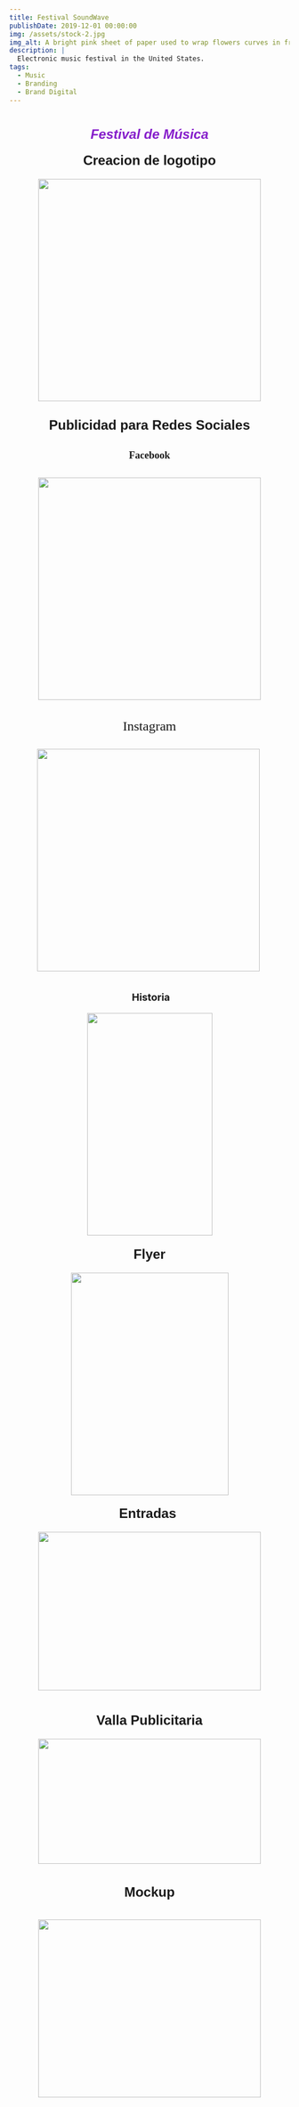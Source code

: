 ```yaml
---
title: Festival SoundWave
publishDate: 2019-12-01 00:00:00
img: /assets/stock-2.jpg
img_alt: A bright pink sheet of paper used to wrap flowers curves in front of rich blue background
description: |
  Electronic music festival in the United States.
tags:
  - Music
  - Branding
  - Brand Digital
---
```


<h1 style="text-align: center;"><span style="color: #861ecb; font-family: arial; font-size: x-large;"><i>Festival de Música</i></span></h1><h4 style="text-align: center;"><span style="font-family: arial; font-size: x-large;">Creacion de logotipo</span></h4><div class="separator" style="clear: both; text-align: center;"><a href="https://blogger.googleusercontent.com/img/b/R29vZ2xl/AVvXsEgzJM8KW7nLoWpTxStrEoMKTMK708ueLp74_88jfHZ-YYVuv0zSEeZbatbaVPiBeoDeGRH6PLC8kXICrthg3xAkiz7MgDdbBEqKskBY9vD4HYgN_WjSR5eIGkTLBEcfPNbhJxjq0xTr-DfJwFNF6ZNq5wq0oshbbl8HK3Rp6P_jKvv6gUHy7L_nqZGk7w/s1000/Logo%20SoundWave%20O.png" style="margin-left: 1em; margin-right: 1em;"><img border="0" data-original-height="1000" data-original-width="1000" height="400" src="https://blogger.googleusercontent.com/img/b/R29vZ2xl/AVvXsEgzJM8KW7nLoWpTxStrEoMKTMK708ueLp74_88jfHZ-YYVuv0zSEeZbatbaVPiBeoDeGRH6PLC8kXICrthg3xAkiz7MgDdbBEqKskBY9vD4HYgN_WjSR5eIGkTLBEcfPNbhJxjq0xTr-DfJwFNF6ZNq5wq0oshbbl8HK3Rp6P_jKvv6gUHy7L_nqZGk7w/w400-h400/Logo%20SoundWave%20O.png" width="400" /></a></div><p></p><h2 style="text-align: center;"><span style="font-family: arial; font-size: x-large;">Publicidad para Redes Sociales</span></h2><h2 style="text-align: center;"><span style="font-family: georgia; font-size: large;">Facebook</span></h2><h2 style="text-align: center;"><a href="https://blogger.googleusercontent.com/img/b/R29vZ2xl/AVvXsEiLgHGF0AaRL3TQVTZWfRdfeKqdQfLMjceChRKNIx0mf0koh5ueZbwUouM6Gblrej4PohKIm3OoSVX3ZA7t9uKGx8GWvITmn_SpvuxGpTsNWsWu49G_Td7LRE4HPDnHHRVVz7obQwPGBEvxVf3nIg3CaA8MGR8AsVZoJQlvbxyaj37Q_mRvraiH9QGEqA/s1200/RS%20Instagram.png" style="margin-left: 1em; margin-right: 1em;"><img border="0" data-original-height="1200" data-original-width="1200" height="400" src="https://blogger.googleusercontent.com/img/b/R29vZ2xl/AVvXsEiLgHGF0AaRL3TQVTZWfRdfeKqdQfLMjceChRKNIx0mf0koh5ueZbwUouM6Gblrej4PohKIm3OoSVX3ZA7t9uKGx8GWvITmn_SpvuxGpTsNWsWu49G_Td7LRE4HPDnHHRVVz7obQwPGBEvxVf3nIg3CaA8MGR8AsVZoJQlvbxyaj37Q_mRvraiH9QGEqA/w400-h400/RS%20Instagram.png" width="400" /></a></h2><div style="text-align: center;"><br /></div><div class="separator" style="clear: both; text-align: center;"><span style="font-family: georgia; font-size: x-large;">Instagram</span></div><div class="separator" style="clear: both; text-align: center;"><span style="font-family: georgia; font-size: x-large;"><br /></span></div><div class="separator" style="clear: both; text-align: center;"><a href="https://blogger.googleusercontent.com/img/b/R29vZ2xl/AVvXsEhiJSFdqswcIuRgYZvvKQUFcxnpznaznuIsoctEhiwvLS-138qvCOMmkt793MNmoNk6gcL6aX082hrAUfus0WX8ea8V_-MLdK0Vnn6bn8wBCdn2B-hG0YRB2nXYNEHdNfq5IZKOTZ6FnjDrN91cQrKhjCXLYPW4lkvP7SfPVX9MzfhcbpZVMy90vKFftQ/s1200/RS%20Facebook.png" style="margin-left: 1em; margin-right: 1em;"><img border="0" data-original-height="1200" data-original-width="1200" height="400" src="https://blogger.googleusercontent.com/img/b/R29vZ2xl/AVvXsEhiJSFdqswcIuRgYZvvKQUFcxnpznaznuIsoctEhiwvLS-138qvCOMmkt793MNmoNk6gcL6aX082hrAUfus0WX8ea8V_-MLdK0Vnn6bn8wBCdn2B-hG0YRB2nXYNEHdNfq5IZKOTZ6FnjDrN91cQrKhjCXLYPW4lkvP7SfPVX9MzfhcbpZVMy90vKFftQ/w400-h400/RS%20Facebook.png" width="400" /></a>&nbsp;</div><h2 style="clear: both; text-align: center;">&nbsp;<span style="font-size: large;">Historia</span></h2><div class="separator" style="clear: both; text-align: center;"><a href="https://blogger.googleusercontent.com/img/b/R29vZ2xl/AVvXsEhrQ-Blyl0Kvd_-6IQR6dsMsIun7XOZbGVLKLJj6nj6TyYJocxzQvnZOv5TbEyxcLOUrc_kNPdwBvT5KkZt1uLmaq4vYvp0YQcVzgylF2wkQwz9P-xtqY1RXXml9M6F6iymhDbpzrYVpGf3jSJpbF_obNopo9v2oAmtzYSxu7UgIKb4CJxJepDPiAn85A/s1920/Historia.png" style="margin-left: 1em; margin-right: 1em;"><img border="0" data-original-height="1920" data-original-width="1080" height="400" src="https://blogger.googleusercontent.com/img/b/R29vZ2xl/AVvXsEhrQ-Blyl0Kvd_-6IQR6dsMsIun7XOZbGVLKLJj6nj6TyYJocxzQvnZOv5TbEyxcLOUrc_kNPdwBvT5KkZt1uLmaq4vYvp0YQcVzgylF2wkQwz9P-xtqY1RXXml9M6F6iymhDbpzrYVpGf3jSJpbF_obNopo9v2oAmtzYSxu7UgIKb4CJxJepDPiAn85A/w225-h400/Historia.png" width="225" /></a></div><p></p><h4 style="text-align: center;"><span style="font-family: arial; font-size: x-large;">Flyer</span></h4><p style="text-align: center;"></p><p style="text-align: center;"></p><p style="text-align: center;"><a href="https://blogger.googleusercontent.com/img/b/R29vZ2xl/AVvXsEhm92eO7NuwbFR6RyUqjJFthmPG3ITlF8UbBtIAJ8ueCixT2_OmgU7vRQGfiyrCEHir4RM96ZP_IBKpjtUOBhbT2DomHbQHrfdAMsfHQFMyRoQKmQGwlftCqE6WqTcqlJIBN_JpCb9Pl0zZaE_Ls8-5yto_6PLw0aohRzUZW-CYIF_5DprGtPseKMPvgA/s3508/Flyer%202.0.jpg" style="margin-left: 1em; margin-right: 1em;"><img border="0" data-original-height="3508" data-original-width="2480" height="400" src="https://blogger.googleusercontent.com/img/b/R29vZ2xl/AVvXsEhm92eO7NuwbFR6RyUqjJFthmPG3ITlF8UbBtIAJ8ueCixT2_OmgU7vRQGfiyrCEHir4RM96ZP_IBKpjtUOBhbT2DomHbQHrfdAMsfHQFMyRoQKmQGwlftCqE6WqTcqlJIBN_JpCb9Pl0zZaE_Ls8-5yto_6PLw0aohRzUZW-CYIF_5DprGtPseKMPvgA/w283-h400/Flyer%202.0.jpg" width="283" /></a></p><h4 style="text-align: center;"><span style="font-size: x-large;"><span style="font-family: arial;"><span>Entradas</span></span><span style="font-family: arial;">&nbsp;</span></span></h4><p style="text-align: center;"></p><div class="separator" style="clear: both; text-align: center;"><a href="https://blogger.googleusercontent.com/img/b/R29vZ2xl/AVvXsEhxcW5kLcS_NF5UCB2Z-inheLeaNHH06yZIPmUye5tU_jQfTYbuIwhPtKxzHvJx0SCyJ2Yc9Bi0uMrwOHw7ozNkW4VvIdbjtdfQXSljvXgQpKm8czOAzMSCHkQ0R7X5gi-ULIldDZeiZo9VCh6cXzqa3K1P-Ey3IXXLRrbFkGP2Zt-9_GSNOnXojFIBVw/s828/Entradas.jpg" style="margin-left: 1em; margin-right: 1em;"><img border="0" data-original-height="591" data-original-width="828" height="285" src="https://blogger.googleusercontent.com/img/b/R29vZ2xl/AVvXsEhxcW5kLcS_NF5UCB2Z-inheLeaNHH06yZIPmUye5tU_jQfTYbuIwhPtKxzHvJx0SCyJ2Yc9Bi0uMrwOHw7ozNkW4VvIdbjtdfQXSljvXgQpKm8czOAzMSCHkQ0R7X5gi-ULIldDZeiZo9VCh6cXzqa3K1P-Ey3IXXLRrbFkGP2Zt-9_GSNOnXojFIBVw/w400-h285/Entradas.jpg" width="400" /></a></div><div class="separator" style="clear: both; text-align: center;"><span style="font-family: arial;"><span style="font-size: large;">&nbsp;</span></span></div><h4 style="clear: both; text-align: center;"><span style="font-family: arial;"><span style="font-size: x-large;">Valla Publicitaria</span></span></h4><p></p><div class="separator" style="clear: both; text-align: center;"><div class="separator" style="clear: both; text-align: center;"></div><div class="separator" style="clear: both; text-align: center;"><div class="separator" style="clear: both; text-align: center;"><div class="separator" style="clear: both; text-align: center;"><a href="https://blogger.googleusercontent.com/img/b/R29vZ2xl/AVvXsEj4Ktr9muX_fgtbh_K6JomgzBEFZiud1pn_Xfeyka7-0OuyMFEpGcIvjNILioC2TKC99kyzaTMMxIUb8Snukj1ZLRvBKh-D-8q6hO-1PzFk2Sn2bfsICtrtgpL9g5fggIMTwB-EMtxAvEOSVyyj5mWNQOLNFIn3M4y1K4k0V-4wSWxwB6IlkeCsj-pfZQ/s1500/M.jpg" style="margin-left: 1em; margin-right: 1em;"><img border="0" data-original-height="843" data-original-width="1500" height="225" src="https://blogger.googleusercontent.com/img/b/R29vZ2xl/AVvXsEj4Ktr9muX_fgtbh_K6JomgzBEFZiud1pn_Xfeyka7-0OuyMFEpGcIvjNILioC2TKC99kyzaTMMxIUb8Snukj1ZLRvBKh-D-8q6hO-1PzFk2Sn2bfsICtrtgpL9g5fggIMTwB-EMtxAvEOSVyyj5mWNQOLNFIn3M4y1K4k0V-4wSWxwB6IlkeCsj-pfZQ/w400-h225/M.jpg" width="400" /></a></div></div><div class="separator" style="clear: both; text-align: center;">&nbsp;</div><h4 style="clear: both; text-align: center;"><span style="font-family: arial; font-size: x-large;">Mockup</span></h4><div class="separator" style="clear: both; text-align: center;">&nbsp;</div><div class="separator" style="clear: both; text-align: center;"><div class="separator" style="clear: both; text-align: center;"><a href="https://blogger.googleusercontent.com/img/b/R29vZ2xl/AVvXsEjoLTV5Dq2qsC3THsuYyOUHzYy-hVKJU1kCVbJdzQoOxYJUkWFMbwHAIoy8Kn10lpb_iIBqN-IdPIUAkbW2effrMqq7M31veV4NMgVr1XSDWzGhwGlPCTRtY_8xDLySaaF2SSv4RLpcvILr-FMCPp270Hcxu-YRi36JmBACcch23-EXhuSGFvCWHEBsaQ/s1280/smartmockups_lizeifr6.jpg" style="margin-left: 1em; margin-right: 1em;"><img border="0" data-original-height="1025" data-original-width="1280" height="320" src="https://blogger.googleusercontent.com/img/b/R29vZ2xl/AVvXsEjoLTV5Dq2qsC3THsuYyOUHzYy-hVKJU1kCVbJdzQoOxYJUkWFMbwHAIoy8Kn10lpb_iIBqN-IdPIUAkbW2effrMqq7M31veV4NMgVr1XSDWzGhwGlPCTRtY_8xDLySaaF2SSv4RLpcvILr-FMCPp270Hcxu-YRi36JmBACcch23-EXhuSGFvCWHEBsaQ/w400-h320/smartmockups_lizeifr6.jpg" width="400" /></a></div><div style="text-align: center;"><br /></div><div style="text-align: center;"><br /></div></div></div></div><div style="text-align: center;"><br /></div><div style="text-align: center;"><br /></div><p></p>
